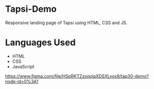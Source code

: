 # Tapsi-Demo
Responsive landing page of Tapsi using HTML, CSS and JS.

# Languages Used
- HTML
- CSS
- JavaScript

https://www.figma.com/file/HSpRKTZzoqolaXDSXLvox9/tap30-demo?node-id=0%3A1
